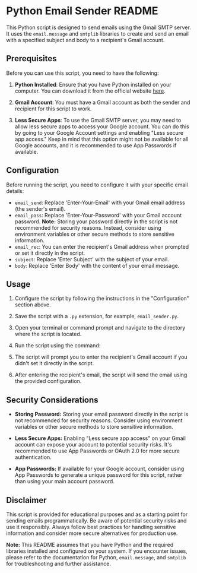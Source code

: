 # Python Email Sender README

This Python script is designed to send emails using the Gmail SMTP server. It uses the `email.message` and `smtplib` libraries to create and send an email with a specified subject and body to a recipient's Gmail account.

## Prerequisites

Before you can use this script, you need to have the following:

1. **Python Installed**: Ensure that you have Python installed on your computer. You can download it from the official website [here](https://www.python.org/downloads/).

2. **Gmail Account**: You must have a Gmail account as both the sender and recipient for this script to work.

3. **Less Secure Apps**: To use the Gmail SMTP server, you may need to allow less secure apps to access your Google account. You can do this by going to your Google Account settings and enabling "Less secure app access." Keep in mind that this option might not be available for all Google accounts, and it is recommended to use App Passwords if available.

## Configuration

Before running the script, you need to configure it with your specific email details:

- `email_send`: Replace 'Enter-Your-Email' with your Gmail email address (the sender's email).
- `email_pass`: Replace 'Enter-Your-Password' with your Gmail account password. **Note:** Storing your password directly in the script is not recommended for security reasons. Instead, consider using environment variables or other secure methods to store sensitive information.
- `email_rec`: You can enter the recipient's Gmail address when prompted or set it directly in the script.
- `subject`: Replace 'Enter Subject' with the subject of your email.
- `body`: Replace 'Enter Body' with the content of your email message.

## Usage

1. Configure the script by following the instructions in the "Configuration" section above.

2. Save the script with a `.py` extension, for example, `email_sender.py`.

3. Open your terminal or command prompt and navigate to the directory where the script is located.

4. Run the script using the command:

5. The script will prompt you to enter the recipient's Gmail account if you didn't set it directly in the script.

6. After entering the recipient's email, the script will send the email using the provided configuration.

## Security Considerations

- **Storing Password:** Storing your email password directly in the script is not recommended for security reasons. Consider using environment variables or other secure methods to store sensitive information.

- **Less Secure Apps:** Enabling "Less secure app access" on your Gmail account can expose your account to potential security risks. It's recommended to use App Passwords or OAuth 2.0 for more secure authentication.

- **App Passwords:** If available for your Google account, consider using App Passwords to generate a unique password for this script, rather than using your main account password.

## Disclaimer

This script is provided for educational purposes and as a starting point for sending emails programmatically. Be aware of potential security risks and use it responsibly. Always follow best practices for handling sensitive information and consider more secure alternatives for production use.

**Note:** This README assumes that you have Python and the required libraries installed and configured on your system. If you encounter issues, please refer to the documentation for Python, `email.message`, and `smtplib` for troubleshooting and further assistance.
